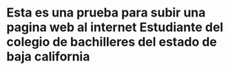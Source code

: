 # Esta es una prueba para subir una pagina web al internet Estudiante del colegio de bachilleres del estado de baja california
